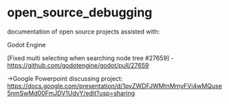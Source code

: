 # open_source_debugging
documentation of open source projects assisted with:



Godot Engine

[Fixed multi selecting when searching node tree #27659] - https://github.com/godotengine/godot/pull/27659

  ->Google Powerpoint discussing project: https://docs.google.com/presentation/d/1pvZWDFJWMtnMmyFVi4wMQuse5nmSwMd00FmJDV1UdvY/edit?usp=sharing
